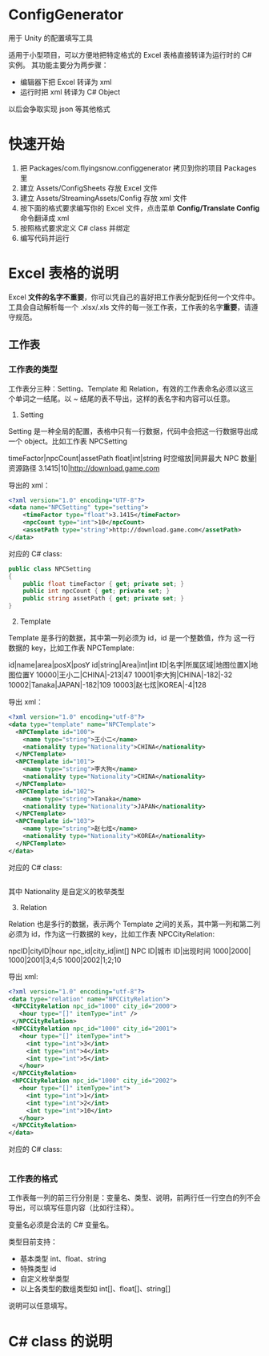 # ConfigGenerator
用于 Unity 的配置填写工具

适用于小型项目，可以方便地把特定格式的 Excel 表格直接转译为运行时的 C# 实例。
其功能主要分为两步骤：
 * 编辑器下把 Excel 转译为 xml
 * 运行时把 xml 转译为 C# Object

以后会争取实现 json 等其他格式

# 快速开始
 1. 把 Packages/com.flyingsnow.configgenerator 拷贝到你的项目 Packages 里
 2. 建立 Assets/ConfigSheets 存放 Excel 文件
 3. 建立 Assets/StreamingAssets/Config 存放 xml 文件
 4. 按下面的格式要求编写你的 Excel 文件，点击菜单 **Config/Translate Config** 命令翻译成 xml
 5. 按照格式要求定义 C# class 并绑定
 6. 编写代码并运行

# Excel 表格的说明

Excel **文件的名字不重要**，你可以凭自己的喜好把工作表分配到任何一个文件中。工具会自动解析每一个 .xlsx/.xls 文件的每一张工作表，工作表的名字**重要**，请遵守规范。

## 工作表

### 工作表的类型

工作表分三种：Setting、Template 和 Relation，有效的工作表命名必须以这三个单词之一结尾。以 ~ 结尾的表不导出，这样的表名字和内容可以任意。

1. Setting

Setting 是一种全局的配置，表格中只有一行数据，代码中会把这一行数据导出成一个 object。比如工作表 NPCSetting
	
timeFactor|npcCount|assetPath
float|int|string
时空缩放|同屏最大 NPC 数量|资源路径
3.1415|10|http://download.game.com

导出的 xml：
```xml
<?xml version="1.0" encoding="UTF-8"?>
<data name="NPCSetting" type="setting">
	<timeFactor type="float">3.1415</timeFactor>
	<npcCount type="int">10</npcCount>
	<assetPath type="string">http://download.game.com</assetPath>
</data>
```

对应的 C# class:

```C#
public class NPCSetting
{
    public float timeFactor { get; private set; }
    public int npcCount { get; private set; }
    public string assetPath { get; private set; }
}
```

2. Template

Template 是多行的数据，其中第一列必须为 id，id 是一个整数值，作为 这一行数据的 key，比如工作表 NPCTemplate:

id|name|area|posX|posY
id|string|Area|int|int
ID|名字|所属区域|地图位置X|地图位置Y
10000|王小二|CHINA|-213|47
10001|李大狗|CHINA|-182|-32
10002|Tanaka|JAPAN|-182|109
10003|赵七炫|KOREA|-4|128

导出 xml：

```xml
<?xml version="1.0" encoding="utf-8"?>
<data type="template" name="NPCTemplate">
  <NPCTemplate id="100">
    <name type="string">王小二</name>
    <nationality type="Nationality">CHINA</nationality>
  </NPCTemplate>
  <NPCTemplate id="101">
    <name type="string">李大狗</name>
    <nationality type="Nationality">CHINA</nationality>
  </NPCTemplate>
  <NPCTemplate id="102">
    <name type="string">Tanaka</name>
    <nationality type="Nationality">JAPAN</nationality>
  </NPCTemplate>
  <NPCTemplate id="103">
    <name type="string">赵七炫</name>
    <nationality type="Nationality">KOREA</nationality>
  </NPCTemplate>
</data>
```

对应的 C# class:

```C#

```

其中 Nationality 是自定义的枚举类型

3. Relation

Relation 也是多行的数据，表示两个 Template 之间的关系，其中第一列和第二列必须为 id，作为这一行数据的 key，比如工作表 NPCCityRelation:

npcID|cityID|hour
npc_id|city_id|int[]
NPC ID|城市 ID|出现时间
1000|2000|
1000|2001|3;4;5
1000|2002|1;2;10

导出 xml:

 ```xml
 <?xml version="1.0" encoding="utf-8"?>
<data type="relation" name="NPCCityRelation">
  <NPCCityRelation npc_id="1000" city_id="2000">
    <hour type="[]" itemType="int" />
  </NPCCityRelation>
  <NPCCityRelation npc_id="1000" city_id="2001">
    <hour type="[]" itemType="int">
      <int type="int">3</int>
      <int type="int">4</int>
      <int type="int">5</int>
    </hour>
  </NPCCityRelation>
  <NPCCityRelation npc_id="1000" city_id="2002">
    <hour type="[]" itemType="int">
      <int type="int">1</int>
      <int type="int">2</int>
      <int type="int">10</int>
    </hour>
  </NPCCityRelation>
</data>
 ```

对应的 C# class:
```C#
```

### 工作表的格式

工作表每一列的前三行分别是：变量名、类型、说明，前两行任一行空白的列不会导出，可以填写任意内容（比如行注释）。

变量名必须是合法的 C# 变量名。

类型目前支持：

 * 基本类型 int、float、string
 * 特殊类型 id
 * 自定义枚举类型
 * 以上各类型的数组类型如 int[]、float[]、string[]

说明可以任意填写。


# C# class 的说明




